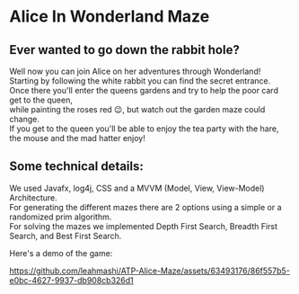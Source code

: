 # Alice In Wonderland Maze

## Ever wanted to go down the rabbit hole?   
Well now you can join Alice on her adventures through Wonderland!  
Starting by following the white rabbit you can find the secret entrance.  
Once there you'll enter the queens gardens and try to help the poor card get to the queen,  
while painting the roses red :wink:, but watch out the garden maze could change.  
If you get to the queen you'll be able to enjoy the tea party with the hare, the mouse and the mad hatter enjoy!  

## Some technical details:  
We used Javafx, log4j, CSS and a MVVM (Model, View, View-Model) Architecture.  
For generating the different mazes there are 2 options using a simple or a randomized prim algorithm.  
For solving the mazes we implemented Depth First Search, Breadth First Search, and Best First Search.  

Here's a demo of the game:  


https://github.com/leahmashi/ATP-Alice-Maze/assets/63493176/86f557b5-e0bc-4627-9937-db908cb326d1





